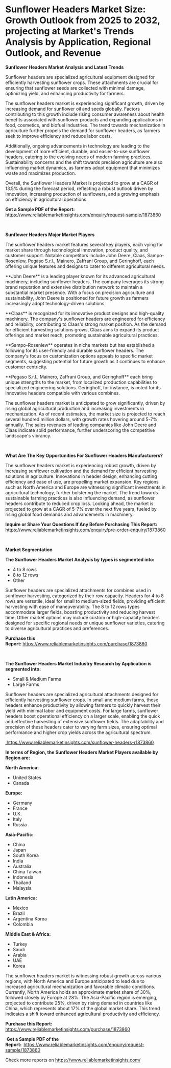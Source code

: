 <p><h1>Sunflower Headers Market Size: Growth Outlook from 2025 to 2032, projecting at Market's Trends Analysis by Application, Regional Outlook, and Revenue</h1></p><p><strong>Sunflower Headers Market Analysis and Latest Trends</strong></p>
<p><p>Sunflower headers are specialized agricultural equipment designed for efficiently harvesting sunflower crops. These attachments are crucial for ensuring that sunflower seeds are collected with minimal damage, optimizing yield, and enhancing productivity for farmers. </p><p>The sunflower headers market is experiencing significant growth, driven by increasing demand for sunflower oil and seeds globally. Factors contributing to this growth include rising consumer awareness about health benefits associated with sunflower products and expanding applications in food, cosmetics, and biofuel industries. The trend towards mechanization in agriculture further propels the demand for sunflower headers, as farmers seek to improve efficiency and reduce labor costs.</p><p>Additionally, ongoing advancements in technology are leading to the development of more efficient, durable, and easier-to-use sunflower headers, catering to the evolving needs of modern farming practices. Sustainability concerns and the shift towards precision agriculture are also influencing market dynamics, as farmers adopt equipment that minimizes waste and maximizes production.</p><p>Overall, the Sunflower Headers Market is projected to grow at a CAGR of 13.5% during the forecast period, reflecting a robust outlook driven by innovation, increasing production of sunflowers, and a growing emphasis on efficiency in agricultural operations.</p></p>
<p><strong>Get a Sample PDF of the Report:&nbsp;</strong> <a href="https://www.reliablemarketinsights.com/enquiry/request-sample/1873860?utm_campaign=2311&utm_medium=2&utm_source=Github&utm_content=ia&utm_term=16022025&utm_id=sunflower-headers">https://www.reliablemarketinsights.com/enquiry/request-sample/1873860</a></p>
<p>&nbsp;</p>
<p><strong>Sunflower Headers Major Market Players</strong></p>
<p><p>The sunflower headers market features several key players, each vying for market share through technological innovation, product quality, and customer support. Notable competitors include John Deere, Claas, Sampo-Rosenlew, Pegaso S.r.l., Mainero, Zaffrani Group, and Geringhoff, each offering unique features and designs to cater to different agricultural needs.</p><p>**John Deere** is a leading player known for its advanced agricultural machinery, including sunflower headers. The company leverages its strong brand reputation and extensive distribution network to maintain a substantial market presence. With a focus on precision agriculture and sustainability, John Deere is positioned for future growth as farmers increasingly adopt technology-driven solutions.</p><p>**Claas** is recognized for its innovative product designs and high-quality machinery. The company's sunflower headers are engineered for efficiency and reliability, contributing to Claas's strong market position. As the demand for efficient harvesting solutions grows, Claas aims to expand its product offerings and market reach, promoting sustainable agricultural practices.</p><p>**Sampo-Rosenlew** operates in niche markets but has established a following for its user-friendly and durable sunflower headers. The company's focus on customization options appeals to specific market segments, suggesting potential for future growth as it continues to enhance customer centricity.</p><p>**Pegaso S.r.l., Mainero, Zaffrani Group, and Geringhoff** each bring unique strengths to the market, from localized production capabilities to specialized engineering solutions. Geringhoff, for instance, is noted for its innovative headers compatible with various combines.</p><p>The sunflower headers market is anticipated to grow significantly, driven by rising global agricultural production and increasing investments in mechanization. As of recent estimates, the market size is projected to reach several hundred million dollars, with growth rates hovering around 5-7% annually. The sales revenues of leading companies like John Deere and Claas indicate solid performance, further underscoring the competitive landscape's vibrancy.</p></p>
<p>&nbsp;</p>
<p><strong>What Are The Key Opportunities For Sunflower Headers Manufacturers?</strong></p>
<p><p>The sunflower headers market is experiencing robust growth, driven by increasing sunflower cultivation and the demand for efficient harvesting solutions in agriculture. Innovations in header design, enhancing cutting efficiency and ease of use, are propelling market expansion. Key regions such as North America and Europe are witnessing significant investments in agricultural technology, further bolstering the market. The trend towards sustainable farming practices is also influencing demand, as sunflower headers contribute to reduced crop loss. Looking ahead, the market is projected to grow at a CAGR of 5-7% over the next five years, fueled by rising global food demands and advancements in machinery.</p></p>
<p><strong>Inquire or Share Your Questions If Any Before Purchasing This Report:</strong> <a href="https://www.reliablemarketinsights.com/enquiry/pre-order-enquiry/1873860?utm_campaign=2311&utm_medium=2&utm_source=Github&utm_content=ia&utm_term=16022025&utm_id=sunflower-headers">https://www.reliablemarketinsights.com/enquiry/pre-order-enquiry/1873860</a></p>
<p>&nbsp;</p>
<p><strong>Market Segmentation</strong></p>
<p><strong>The Sunflower Headers Market Analysis by types is segmented into:</strong></p>
<p><ul><li>4 to 8 rows</li><li>8 to 12 rows</li><li>Other</li></ul></p>
<p><p>Sunflower headers are specialized attachments for combines used in sunflower harvesting, categorized by their row capacity. Headers for 4 to 8 rows are versatile, ideal for small to medium-sized fields, providing efficient harvesting with ease of maneuverability. The 8 to 12 rows types accommodate larger fields, boosting productivity and reducing harvest time. Other market options may include custom or high-capacity headers designed for specific regional needs or unique sunflower varieties, catering to diverse agricultural practices and preferences.</p></p>
<p><strong>Purchase this Report:&nbsp;</strong><a href="https://www.reliablemarketinsights.com/purchase/1873860?utm_campaign=2311&utm_medium=2&utm_source=Github&utm_content=ia&utm_term=16022025&utm_id=sunflower-headers">https://www.reliablemarketinsights.com/purchase/1873860</a></p>
<p>&nbsp;</p>
<p><strong>The Sunflower Headers Market Industry Research by Application is segmented into:</strong></p>
<p><ul><li>Small & Medium Farms</li><li>Large Farms</li></ul></p>
<p><p>Sunflower headers are specialized agricultural attachments designed for efficiently harvesting sunflower crops. In small and medium farms, these headers enhance productivity by allowing farmers to quickly harvest their yield with minimal labor and equipment costs. For large farms, sunflower headers boost operational efficiency on a larger scale, enabling the quick and effective harvesting of extensive sunflower fields. The adaptability and precision of these headers cater to varying farm sizes, ensuring optimal performance and higher crop yields across the agricultural spectrum.</p></p>
<p><a href="https://www.reliablemarketinsights.com/sunflower-headers-r1873860?utm_campaign=2311&utm_medium=2&utm_source=Github&utm_content=ia&utm_term=16022025&utm_id=sunflower-headers">&nbsp;https://www.reliablemarketinsights.com/sunflower-headers-r1873860</a></p>
<p><strong>In terms of Region, the Sunflower Headers Market Players available by Region are:</strong></p>
<p>
    <p> <strong> North America: </strong>
        <ul>
            <li>United States</li>
            <li>Canada</li>
        </ul>
        </p> 
    <p> <strong> Europe: </strong>
        <ul>
            <li>Germany</li>
            <li>France</li>
            <li>U.K.</li>
            <li>Italy</li>
            <li>Russia</li>
        </ul>
        </p> 
    <p> <strong> Asia-Pacific: </strong>
        <ul>
            <li>China</li>
            <li>Japan</li>
            <li>South Korea</li>
            <li>India</li>
            <li>Australia</li>
            <li>China Taiwan</li>
            <li>Indonesia</li>
            <li>Thailand</li>
            <li>Malaysia</li>
        </ul>
        </p> 
    <p> <strong> Latin America: </strong>
        <ul>
            <li>Mexico</li>
            <li>Brazil</li>
            <li>Argentina Korea</li>
            <li>Colombia</li>
        </ul>
        </p> 
    <p> <strong> Middle East & Africa: </strong>
        <ul>
            <li>Turkey</li>
            <li>Saudi</li>
            <li>Arabia</li>
            <li>UAE</li>
            <li>Korea</li>
        </ul>
    </p>
    </p>
<p><p>The sunflower headers market is witnessing robust growth across various regions, with North America and Europe anticipated to lead due to increased agricultural mechanization and favorable climatic conditions. Currently, North America holds an approximate market share of 30%, followed closely by Europe at 28%. The Asia-Pacific region is emerging, projected to contribute 25%, driven by rising demand in countries like China, which represents about 17% of the global market share. This trend indicates a shift toward enhanced agricultural productivity and efficiency.</p></p>
<p><strong>Purchase this Report: </strong><a href="https://www.reliablemarketinsights.com/purchase/1873860?utm_campaign=2311&utm_medium=2&utm_source=Github&utm_content=ia&utm_term=16022025&utm_id=sunflower-headers">https://www.reliablemarketinsights.com/purchase/1873860</a></p>
<p>&nbsp;<strong>Get a Sample PDF of the Report:&nbsp;&nbsp;</strong><a href="https://www.reliablemarketinsights.com/enquiry/request-sample/1873860?utm_campaign=2311&utm_medium=2&utm_source=Github&utm_content=ia&utm_term=16022025&utm_id=sunflower-headers">https://www.reliablemarketinsights.com/enquiry/request-sample/1873860</a></p>
<p><strong></strong></p>
<p>Check more reports on <a href="https://www.reliablemarketinsights.com/?utm_campaign=2311&utm_medium=2&utm_source=Github&utm_content=ia&utm_term=16022025&utm_id=sunflower-headers">https://www.reliablemarketinsights.com/</a></p>
